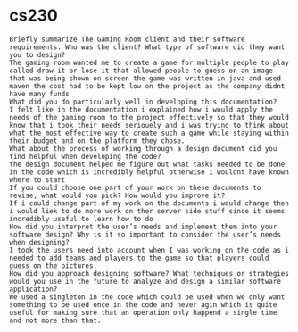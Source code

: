 # cs230

    Briefly summarize The Gaming Room client and their software requirements. Who was the client? What type of software did they want you to design?
    The gaming room wanted me to create a game for multiple people to play called draw it or lose it that allowed people to guess on an image that was being shown on screen the game was written in java and used maven the cost had to be kept low on the project as the company didnt have many funds
    What did you do particularly well in developing this documentation?
    I felt like in the documentation i explained how i would apply the needs of the gaming room to the project effectively so that they would know that i took their needs seriouely and i was trying to think about what the most effective way to create such a game while staying within their budget and on the platform they chose.
    What about the process of working through a design document did you find helpful when developing the code?
    the design document helped me figure out what tasks needed to be done in the code which is incredibly helpful otherwise i wouldnt have known where to start
    If you could choose one part of your work on these documents to revise, what would you pick? How would you improve it?
    If i could change part of my work on the documents i would change then i would liek to do more work on ther server side stuff since it seems incredibly useful to learn how to do
    How did you interpret the user’s needs and implement them into your software design? Why is it so important to consider the user’s needs when designing?
    I took the users need into account when I was working on the code as i needed to add teams and players to the game so that players could guess on the pictures.
    How did you approach designing software? What techniques or strategies would you use in the future to analyze and design a similar software application?
    We used a singleton in the code which could be used when we only want something to be used once in the code and never agin which is quite useful for making sure that an operation only happend a single time and not more than that.
